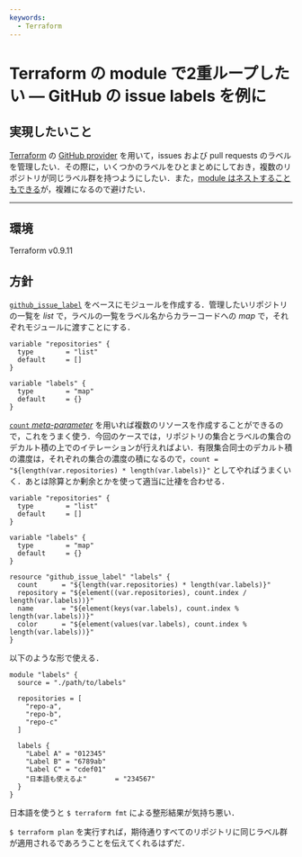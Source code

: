 ```yaml
---
keywords:
  - Terraform
---
```


# Terraform の module で2重ループしたい ― GitHub の issue labels を例に

## 実現したいこと

[Terraform](https://www.terraform.io/) の [GitHub provider](https://www.terraform.io/docs/providers/github/index.html) を用いて，issues および pull requests のラベルを管理したい．その際に，いくつかのラベルをひとまとめにしておき，複数のリポジトリが同じラベル群を持つようにしたい．また，[module はネストすることもできる](https://www.terraform.io/docs/modules/create.html#nested-modules)が，複雑になるので避けたい．

---

## 環境

Terraform v0.9.11

## 方針

[`github_issue_label`](https://www.terraform.io/docs/providers/github/r/issue_label.html) をベースにモジュールを作成する．管理したいリポジトリの一覧を _list_ で，ラベルの一覧をラベル名からカラーコードへの _map_ で，それぞれモジュールに渡すことにする．

```hcl
variable "repositories" {
  type        = "list"
  default     = []
}

variable "labels" {
  type        = "map"
  default     = {}
}
```

[`count` _meta-parameter_](https://www.terraform.io/docs/configuration/resources.html#count) を用いれば複数のリソースを作成することができるので，これをうまく使う．今回のケースでは，リポジトリの集合とラベルの集合のデカルト積の上でのイテレーションが行えればよい．有限集合同士のデカルト積の濃度は，それぞれの集合の濃度の積になるので，`count = "${length(var.repositories) * length(var.labels)}"` としてやればうまくいく．あとは除算とか剰余とかを使って適当に辻褄を合わせる．

```hcl
variable "repositories" {
  type        = "list"
  default     = []
}

variable "labels" {
  type        = "map"
  default     = {}
}

resource "github_issue_label" "labels" {
  count      = "${length(var.repositories) * length(var.labels)}"
  repository = "${element((var.repositories), count.index / length(var.labels))}"
  name       = "${element(keys(var.labels), count.index % length(var.labels))}"
  color      = "${element(values(var.labels), count.index % length(var.labels))}"
}
```

以下のような形で使える．

```
module "labels" {
  source = "./path/to/labels"

  repositories = [
    "repo-a",
    "repo-b",
    "repo-c"
  ]

  labels {
    "Label A" = "012345"
    "Label B" = "6789ab"
    "Label C" = "cdef01"
    "日本語も使えるよ"       = "234567"
  }
}
```

日本語を使うと `$ terraform fmt` による整形結果が気持ち悪い．

`$ terraform plan` を実行すれば，期待通りすべてのリポジトリに同じラベル群が適用されるであろうことを伝えてくれるはずだ．
